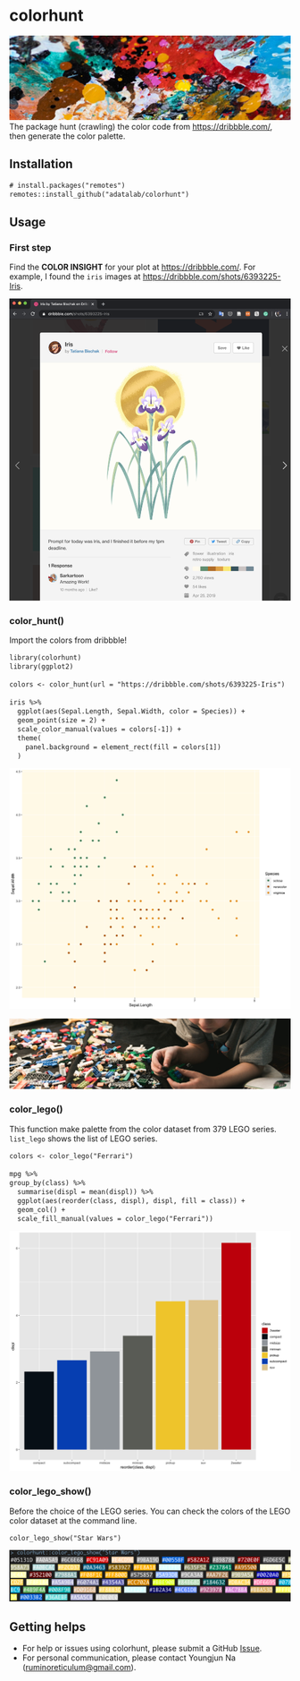 # colorhunt
![](header.jpeg)
The package hunt (crawling) the color code from https://dribbble.com/, then generate the color palette.

## Installation
```
# install.packages("remotes")
remotes::install_github("adatalab/colorhunt")
```

## Usage
### First step
Find the **COLOR INSIGHT** for your plot at https://dribbble.com/. For example, I found the `iris` images at https://dribbble.com/shots/6393225-Iris.

![](dribbble.png)

### color_hunt()
Import the colors from dribbble!
```
library(colorhunt)
library(ggplot2)

colors <- color_hunt(url = "https://dribbble.com/shots/6393225-Iris")

iris %>%
  ggplot(aes(Sepal.Length, Sepal.Width, color = Species)) +
  geom_point(size = 2) +
  scale_color_manual(values = colors[-1]) +
  theme(
    panel.background = element_rect(fill = colors[1])
  )
```
![](iris.png)

![](bricks.jpeg)  

### color_lego()  
This function make palette from the color dataset from 379 LEGO series. `list_lego` shows the list of LEGO series.

```
colors <- color_lego("Ferrari")

mpg %>%
group_by(class) %>%
  summarise(displ = mean(displ)) %>%
  ggplot(aes(reorder(class, displ), displ, fill = class)) +
  geom_col() +
  scale_fill_manual(values = color_lego("Ferrari"))
```

![](lego.png)

### color_lego_show()  
Before the choice of the LEGO series. You can check the colors of the LEGO color dataset at the command line.

```
color_lego_show("Star Wars")
```
![](lego_show.png)

## Getting helps
- For help or issues using colorhunt, please submit a GitHub [Issue](https://github.com/adatalab/colorhunt/issues).  
- For personal communication, please contact Youngjun Na (ruminoreticulum@gmail.com).
